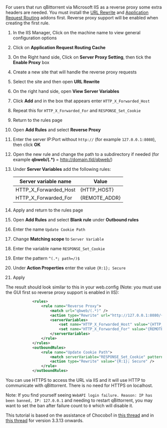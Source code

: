 For users that run qBittorrent via Microsoft IIS as a reverse proxy some extra headers are needed. You must install the [URL Rewrite](https://www.iis.net/downloads/microsoft/url-rewrite) and [Application Request Routing](https://www.iis.net/downloads/microsoft/application-request-routing) addons first. Reverse proxy support will be enabled when creating the first rule.

1. In the IIS Manager, Click on the machine name to view general configuration options
2. Click on **Application Request Routing Cache**
3. On the Right hand side, Click on **Server Proxy Setting**, then tick the **Enable Proxy** box
4. Create a new site that will handle the reverse proxy requests
5. Select the site and then open **URL Rewrite**
6. On the right hand side, open **View Server Variables**
7. Click **Add** and in the box that appears enter `HTTP_X_Forwarded_Host`
8. Repeat this for `HTTP_X_Forwarded_For` and `RESPONSE_Set_Cookie`
9. Return to the rules page
10. Open **Add Rules** and select **Reverse Proxy**
11. Enter the server IP:Port without `http://` (for example `127.0.0.1:8080`), then click **OK**
12. Open the new rule and change the path to a subdirectory if needed (for example **qbweb/(.*)** = http://domain.tld/qbweb/)
13. Under **Server Variables** add the following rules:

    | Server variable name  | Value                     |
    | --------------------- | ------------------------- |
    | HTTP_X_Forwarded_Host | {HTTP_HOST}               |
    | HTTP_X_Forwarded_For  | {REMOTE_ADDR}             |

14. Apply and return to the rules page
15. Open **Add Rules** and select **Blank rule** under **Outbound rules**
16. Enter the name `Update Cookie Path`
17. Change **Matching scope** to `Server Variable`
18. Enter the variable name `RESPONSE_Set_Cookie`
19. Enter the pattern `^(.*; path=/)$`
20. Under **Action Properties** enter the value `{R:1}; Secure`
21. Apply

The result should look similar to this in your web.config (Note: you must use the GUI first so reverse proxy support is enabled in IIS):
```xml
            <rules>
                <rule name="Reverse Proxy">
                    <match url="qbweb/(.*)" />
                    <action type="Rewrite" url="http://127.0.0.1:8080/{R:1}" />
                    <serverVariables>
                        <set name="HTTP_X_Forwarded_Host" value="{HTTP_HOST}" />
                        <set name="HTTP_X_Forwarded_For" value="{REMOTE_ADDR}" />
                    </serverVariables>
                </rule>
            </rules>
            <outboundRules>
                <rule name="Update Cookie Path">
                    <match serverVariable="RESPONSE_Set_Cookie" pattern="^(.*; path=/)$" negate="false" />
                    <action type="Rewrite" value="{R:1}; Secure" />
                </rule>
            </outboundRules>
```

You can use HTTPS to access the URL via IIS and it will use HTTP to communicate with qBittorrent. There is no need for HTTPS on localhost.

Note: If you find yourself seeing `WebAPI login failure. Reason: IP has been banned, IP: 127.0.0.1` and needing to restart qBittorrent, you may want to set the ban after failure count to `0` which will disable it.

This tutorial is based on the assistance of Chocobo1 in [this thread](https://github.com/qbittorrent/qBittorrent/issues/7311) and in [this thread](https://github.com/qbittorrent/qBittorrent/issues/7577) for version 3.3.13 onwards.
